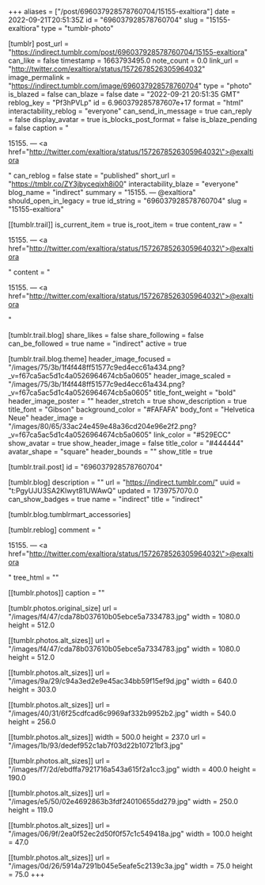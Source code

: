 +++
aliases = ["/post/696037928578760704/15155-exaltiora"]
date = 2022-09-21T20:51:35Z
id = "696037928578760704"
slug = "15155-exaltiora"
type = "tumblr-photo"

[tumblr]
post_url = "https://indirect.tumblr.com/post/696037928578760704/15155-exaltiora"
can_like = false
timestamp = 1663793495.0
note_count = 0.0
link_url = "http://twitter.com/exaltiora/status/1572678526305964032"
image_permalink = "https://indirect.tumblr.com/image/696037928578760704"
type = "photo"
is_blazed = false
can_blaze = false
date = "2022-09-21 20:51:35 GMT"
reblog_key = "Pf3hPVLp"
id = 6.960379285787607e+17
format = "html"
interactability_reblog = "everyone"
can_send_in_message = true
can_reply = false
display_avatar = true
is_blocks_post_format = false
is_blaze_pending = false
caption = "<p>15155. — <a href=\"http://twitter.com/exaltiora/status/1572678526305964032\">@exaltiora</a></p>"
can_reblog = false
state = "published"
short_url = "https://tmblr.co/ZY3jbyceqixh8i00"
interactability_blaze = "everyone"
blog_name = "indirect"
summary = "15155. — @exaltiora"
should_open_in_legacy = true
id_string = "696037928578760704"
slug = "15155-exaltiora"

[[tumblr.trail]]
is_current_item = true
is_root_item = true
content_raw = "<p>15155. — <a href=\"http://twitter.com/exaltiora/status/1572678526305964032\">@exaltiora</a></p>"
content = "<p>15155. &mdash; <a href=\"http://twitter.com/exaltiora/status/1572678526305964032\">@exaltiora</a></p>"

[tumblr.trail.blog]
share_likes = false
share_following = false
can_be_followed = true
name = "indirect"
active = true

[tumblr.trail.blog.theme]
header_image_focused = "/images/75/3b/1f4f448ff51577c9ed4ecc61a434.png?_v=f67ca5ac5d1c4a0526964674cb5a0605"
header_image_scaled = "/images/75/3b/1f4f448ff51577c9ed4ecc61a434.png?_v=f67ca5ac5d1c4a0526964674cb5a0605"
title_font_weight = "bold"
header_image_poster = ""
header_stretch = true
show_description = true
title_font = "Gibson"
background_color = "#FAFAFA"
body_font = "Helvetica Neue"
header_image = "/images/80/65/33ac24e459e48a36cd204e96e2f2.png?_v=f67ca5ac5d1c4a0526964674cb5a0605"
link_color = "#529ECC"
show_avatar = true
show_header_image = false
title_color = "#444444"
avatar_shape = "square"
header_bounds = ""
show_title = true

[tumblr.trail.post]
id = "696037928578760704"

[tumblr.blog]
description = ""
url = "https://indirect.tumblr.com/"
uuid = "t:PgyUJU3SA2Klwyt81UWAwQ"
updated = 1739757070.0
can_show_badges = true
name = "indirect"
title = "indirect"

[tumblr.blog.tumblrmart_accessories]

[tumblr.reblog]
comment = "<p>15155. — <a href=\"http://twitter.com/exaltiora/status/1572678526305964032\">@exaltiora</a></p>"
tree_html = ""

[[tumblr.photos]]
caption = ""

[tumblr.photos.original_size]
url = "/images/f4/47/cda78b037610b05ebce5a7334783.jpg"
width = 1080.0
height = 512.0

[[tumblr.photos.alt_sizes]]
url = "/images/f4/47/cda78b037610b05ebce5a7334783.jpg"
width = 1080.0
height = 512.0

[[tumblr.photos.alt_sizes]]
url = "/images/9a/29/c94a3ed2e9e45ac34bb59f15ef9d.jpg"
width = 640.0
height = 303.0

[[tumblr.photos.alt_sizes]]
url = "/images/40/31/6f25cdfcad6c9969af332b9952b2.jpg"
width = 540.0
height = 256.0

[[tumblr.photos.alt_sizes]]
width = 500.0
height = 237.0
url = "/images/1b/93/dedef952c1ab7f03d22b10721bf3.jpg"

[[tumblr.photos.alt_sizes]]
url = "/images/f7/2d/ebdffa7921716a543a615f2a1cc3.jpg"
width = 400.0
height = 190.0

[[tumblr.photos.alt_sizes]]
url = "/images/e5/50/02e4692863b3fdf24010655dd279.jpg"
width = 250.0
height = 119.0

[[tumblr.photos.alt_sizes]]
url = "/images/06/9f/2ea0f52ec2d50f0f57c1c549418a.jpg"
width = 100.0
height = 47.0

[[tumblr.photos.alt_sizes]]
url = "/images/0d/26/5914a7291b045e5eafe5c2139c3a.jpg"
width = 75.0
height = 75.0
+++

